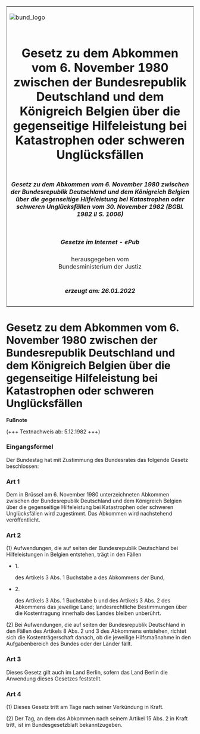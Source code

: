 <span id="DECKBLATT.html"></span>

<table border="0" frame="border" width="100%">

<tr valign="top">

<td align="left">

![bund\_logo](BfJ_2021_Web_de_de.gif)

</td>

<td align="right">

 

</td>

</tr>

<tr align="center" valign="middle">

<td colspan="2">

# Gesetz zu dem Abkommen vom 6. November 1980 zwischen der Bundesrepublik Deutschland und dem Königreich Belgien über die gegenseitige Hilfeleistung bei Katastrophen oder schweren Unglücksfällen

</td>

</tr>

<tr align="center" valign="middle">

<td colspan="2">

##### Gesetz zu dem Abkommen vom 6. November 1980 zwischen der Bundesrepublik Deutschland und dem Königreich Belgien über die gegenseitige Hilfeleistung bei Katastrophen oder schweren Unglücksfällen vom 30. November 1982 (BGBl. 1982 II S. 1006)

</td>

</tr>

<tr align="center" valign="middle">

<td colspan="2">

  
  

##### Gesetze im Internet - ePub  
  
herausgegeben vom  
Bundesministerium der Justiz

</td>

</tr>

<tr align="center" valign="bottom">

<td colspan="2">

  
  

##### erzeugt am: 26.01.2022

</td>

</tr>

</table>

<span id="BJNR210060982.html"></span>

# Gesetz zu dem Abkommen vom 6. November 1980 zwischen der Bundesrepublik Deutschland und dem Königreich Belgien über die gegenseitige Hilfeleistung bei Katastrophen oder schweren Unglücksfällen

<div>

  
**Fußnote**

<div class="jnhtml">

<div>

<div class="jurAbsatz">

(+++ Textnachweis ab: 5.12.1982 +++)

</div>

</div>

</div>

</div>

<span id="BJNR210060982BJNE000100314.html"></span>

### Eingangsformel  

<div>

<div class="jnhtml">

<div>

<div class="jurAbsatz">

Der Bundestag hat mit Zustimmung des Bundesrates das folgende Gesetz
beschlossen:

</div>

</div>

</div>

</div>

<span id="BJNR210060982BJNE000200314.html"></span>

### Art 1  

<div>

<div class="jnhtml">

<div>

<div class="jurAbsatz">

Dem in Brüssel am 6. November 1980 unterzeichneten Abkommen zwischen der
Bundesrepublik Deutschland und dem Königreich Belgien über die
gegenseitige Hilfeleistung bei Katastrophen oder schweren Unglücksfällen
wird zugestimmt. Das Abkommen wird nachstehend veröffentlicht.

</div>

</div>

</div>

</div>

<span id="BJNR210060982BJNE000300314.html"></span>

### Art 2  

<div>

<div class="jnhtml">

<div>

<div class="jurAbsatz">

(1) Aufwendungen, die auf seiten der Bundesrepublik Deutschland bei
Hilfeleistungen in Belgien entstehen, trägt in den Fällen

  - 1\.
    
    <div style="">
    
    des Artikels 3 Abs. 1 Buchstabe a des Abkommens der Bund,
    
    </div>

  - 2\.
    
    <div style="">
    
    des Artikels 3 Abs. 1 Buchstabe b und des Artikels 3 Abs. 2 des
    Abkommens das jeweilige Land; landesrechtliche Bestimmungen über die
    Kostentragung innerhalb des Landes bleiben unberührt.
    
    </div>

</div>

<div class="jurAbsatz">

(2) Bei Aufwendungen, die auf seiten der Bundesrepublik Deutschland in
den Fällen des Artikels 8 Abs. 2 und 3 des Abkommens entstehen, richtet
sich die Kostenträgerschaft danach, ob die jeweilige Hilfsmaßnahme in
den Aufgabenbereich des Bundes oder der Länder fällt.

</div>

</div>

</div>

</div>

<span id="BJNR210060982BJNE000400314.html"></span>

### Art 3  

<div>

<div class="jnhtml">

<div>

<div class="jurAbsatz">

Dieses Gesetz gilt auch im Land Berlin, sofern das Land Berlin die
Anwendung dieses Gesetzes feststellt.

</div>

</div>

</div>

</div>

<span id="BJNR210060982BJNE000500314.html"></span>

### Art 4  

<div>

<div class="jnhtml">

<div>

<div class="jurAbsatz">

(1) Dieses Gesetz tritt am Tage nach seiner Verkündung in Kraft.

</div>

<div class="jurAbsatz">

(2) Der Tag, an dem das Abkommen nach seinem Artikel 15 Abs. 2 in Kraft
tritt, ist im Bundesgesetzblatt bekanntzugeben.

</div>

</div>

</div>

</div>

